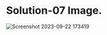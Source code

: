 # Solution-07 Image.
![Screenshot 2023-09-22 173419](https://github.com/Khush0031/pw-skills-full-stack-web-dev-assignment-solution/assets/121889921/29198936-9a6b-48c6-94a1-f5bd6f1f7c15)
